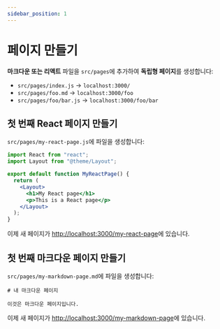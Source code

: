```yaml
---
sidebar_position: 1
---
```


# 페이지 만들기

**마크다운 또는 리액트** 파일을 `src/pages`에 추가하여 **독립형 페이지**를 생성합니다:

- `src/pages/index.js` → `localhost:3000/`
- `src/pages/foo.md` → `localhost:3000/foo`
- `src/pages/foo/bar.js` → `localhost:3000/foo/bar`

## 첫 번째 React 페이지 만들기

`src/pages/my-react-page.js`에 파일을 생성합니다:

```jsx title="src/pages/my-react-page.js"
import React from "react";
import Layout from "@theme/Layout";

export default function MyReactPage() {
  return (
    <Layout>
      <h1>My React page</h1>
      <p>This is a React page</p>
    </Layout>
  );
}
```

이제 새 페이지가 [http://localhost:3000/my-react-page](http://localhost:3000/my-react-page)에 있습니다.

## 첫 번째 마크다운 페이지 만들기

`src/pages/my-markdown-page.md`에 파일을 생성합니다:

```mdx title="src/pages/my-markdown-page.md"
# 내 마크다운 페이지

이것은 마크다운 페이지입니다.
```

이제 새 페이지가 [http://localhost:3000/my-markdown-page](http://localhost:3000/my-markdown-page)에 있습니다.
